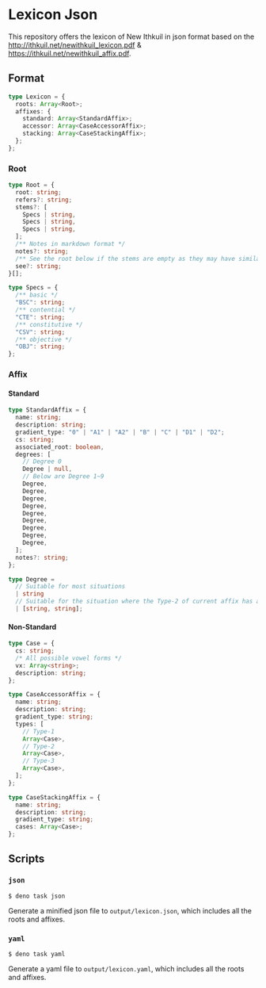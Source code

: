 # Lexicon Json

This repository offers the lexicon of New Ithkuil in json format based on the
http://ithkuil.net/newithkuil_lexicon.pdf &
https://ithkuil.net/newithkuil_affix.pdf.

## Format

```ts
type Lexicon = {
  roots: Array<Root>;
  affixes: {
    standard: Array<StandardAffix>;
    accessor: Array<CaseAccessorAffix>;
    stacking: Array<CaseStackingAffix>;
  };
};
```

### Root

```ts
type Root = {
  root: string;
  refers?: string;
  stems?: [
    Specs | string,
    Specs | string,
    Specs | string,
  ];
  /** Notes in markdown format */
  notes?: string;
  /** See the root below if the stems are empty as they may have similar pattern */
  see?: string;
}[];

type Specs = {
  /** basic */
  "BSC": string;
  /** contential */
  "CTE": string;
  /** constitutive */
  "CSV": string;
  /** objective */
  "OBJ": string;
};
```

### Affix

#### Standard

```ts
type StandardAffix = {
  name: string;
  description: string;
  gradient_type: "0" | "A1" | "A2" | "B" | "C" | "D1" | "D2";
  cs: string;
  associated_root: boolean,
  degrees: [
    // Degree 0
    Degree | null,
    // Below are Degree 1~9
    Degree,
    Degree,
    Degree,
    Degree,
    Degree,
    Degree,
    Degree,
    Degree,
    Degree,
  ];
  notes?: string;
};

type Degree =
  // Suitable for most situations
  | string
  // Suitable for the situation where the Type-2 of current affix has another meaning
  | [string, string];
```

#### Non-Standard

```ts
type Case = {
  cs: string;
  /* All possible vowel forms */
  vx: Array<string>;
  description: string;
};

type CaseAccessorAffix = {
  name: string;
  description: string;
  gradient_type: string;
  types: [
    // Type-1
    Array<Case>,
    // Type-2
    Array<Case>,
    // Type-3
    Array<Case>,
  ];
};

type CaseStackingAffix = {
  name: string;
  description: string;
  gradient_type: string;
  cases: Array<Case>;
};
```

## Scripts

### `json`

```console
$ deno task json
```

Generate a minified json file to `output/lexicon.json`, which includes all the
roots and affixes.

### `yaml`

```console
$ deno task yaml
```

Generate a yaml file to `output/lexicon.yaml`, which includes all the roots and
affixes.
